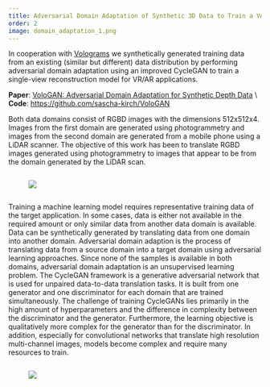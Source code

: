 ```yaml
---
title: Adversarial Domain Adaptation of Synthetic 3D Data to Train a Volumetric Video Generator Model
order: 2
image: domain_adaptation_1.png
---
```


In cooperation with <a href="https://www.volograms.com/" target="_blank">Volograms</a> we synthetically generated 
training data from an existing (similar but different) data distribution by performing adversarial domain adaptation using an improved CycleGAN 
to train a single-view reconstruction model for VR/AR applications. 

**Paper**: <a href="https://arxiv.org/abs/2207.09204" target="_blank">VoloGAN: Adversarial Domain Adaptation for Synthetic Depth Data</a> \\
**Code**: <a href="https://github.com/sascha-kirch/VoloGAN" target="_blank">https://github.com/sascha-kirch/VoloGAN</a> 

Both data domains consist of RGBD images with the dimensions 512x512x4. Images from the first domain are generated using photogrammetry and 
images from the second domain are generated from a mobile phone using a LiDAR scanner. The objective of this work has been to translate RGBD images generated using 
photogrammetry to images that appear to be from the domain generated by the LiDAR scan. 

<div class="column is-half is-offset-one-quarter">
<figure class="image">
<img src="{{site.baseurl}}/assets/images/domain_adaptation_2.png" >
</figure>
</div>

Training a machine learning model requires representative training data of the target application. In some cases, data is either not available in the required amount 
or only similar data from another data domain is available. Data can be synthetically generated by translating data from one domain into another domain. Adversarial 
domain adaption is the process of translating data from a source domain into a target domain using adversarial learning approaches. Since none of the samples is 
available in both domains, adversarial domain adaptation is an unsupervised learning problem. The CycleGAN framework is a generative adversarial network that is 
used for unpaired data-to-data translation tasks. It is built from one generator and one discriminator for each domain that are trained simultaneously. 
The challenge of training CycleGANs lies primarily in the high amount of hyperparameters and the difference in complexity between the discriminator and the generator. 
Furthermore, the learning objective is qualitatively more complex for the generator than for the discriminator. In addition, especially for convolutional networks 
that translate high resolution multi-channel images, models become complex and require many resources to train.

<div class="column is-half is-offset-one-quarter">
<figure class="image">
<img src="{{site.baseurl}}/assets/images/{{page.image}}" >
</figure>
</div>

